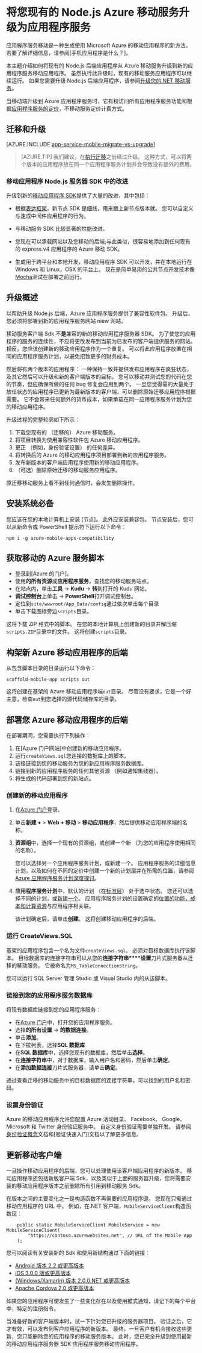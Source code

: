 <properties
    pageTitle="从移动服务升级到 Azure 应用程序服务的 Node.js"
    description="了解如何轻松地升级移动服务应用程序与应用程序服务移动应用程序"
    services="app-service\mobile"
    documentationCenter=""
    authors="adrianhall"
    manager="yochayk"
    editor=""/>

<tags
    ms.service="app-service-mobile"
    ms.workload="mobile"
    ms.tgt_pltfrm="mobile"
    ms.devlang="node"
    ms.topic="article"
    ms.date="10/01/2016"
    ms.author="adrianha"/>

# <a name="upgrade-your-existing-nodejs-azure-mobile-service-to-app-service"></a>将您现有的 Node.js Azure 移动服务升级为应用程序服务

应用程序服务移动是一种生成使用 Microsoft Azure 的移动应用程序的新方法。 若要了解详细信息，请参阅[手机应用程序是什么？]。

本主题介绍如何将现有的 Node.js 后端应用程序从 Azure 移动服务升级到新的应用程序服务移动应用程序。 虽然执行此升级时，现有的移动服务应用程序可以继续运行。  如果您需要升级 Node.js 后端应用程序，请参阅[升级您的.NET 移动服务](./app-service-mobile-net-upgrading-from-mobile-services.md)。

当移动端升级到 Azure 应用程序服务时，它有权访问所有应用程序服务功能和根据[应用程序服务的定价]，不移动服务定价计费方式。

## <a name="migrate-vs-upgrade"></a>迁移和升级

[AZURE.INCLUDE [app-service-mobile-migrate-vs-upgrade](../../includes/app-service-mobile-migrate-vs-upgrade.md)]

>[AZURE.TIP] 我们建议，在[执行迁移](app-service-mobile-migrating-from-mobile-services.md)之前经过升级。 这种方式，可以将两个版本的应用程序放在同一个应用程序服务计划并会导致没有额外的费用。

### <a name="improvements-in-mobile-apps-nodejs-server-sdk"></a>移动应用程序 Node.js 服务器 SDK 中的改进

升级到新的[移动应用程序 SDK](https://www.npmjs.com/package/azure-mobile-apps)提供了大量的改进，其中包括︰

- 根据[表达框架](http://expressjs.com/en/index.html)，新节点 SDK 是细线，用来跟上新节点版本就。 您可以自定义与速成中间件应用程序的行为。

- 与移动服务 SDK 比较显著的性能改进。

- 您现在可以承载网站以及您移动的后端;与此类似，很容易地添加到任何现有的 express.v4 应用程序的 Azure 移动 SDK。

- 生成用于跨平台和本地开发，移动应用程序 SDK 可以开发，并在本地运行在 Windows 和 Linux，OSX 的平台上。 现在是简单易用的公共节点开发技术像[Mocha](https://mochajs.org/)测试在部署之前运行。

## <a name="overview"></a>升级概述

以帮助升级 Node.js 后端，Azure 应用程序服务提供了兼容性软件包。  升级后，您必须将部署到新的应用程序服务网站 niew 网站。

移动服务客户端 Sdk 不**是**兼容的新的移动应用程序服务器 SDK。 为了使您的应用程序的服务的连续性，不应将更改发布到当前为已发布的客户端提供服务的网站。 相反，您应该创建新的移动应用程序作为一个重复。 可以将此应用程序放置在相同的应用程序服务计划，以避免招致更多的财务成本。

然后将有两个版本的应用程序︰ 一种保持一致并提供发布应用程序在疯狂状态，及其它然后可以升级和新的客户端版本的目标。 您可以移动并测试您的代码在您的节奏，但应确保所做的任何 bug 修复会应用到两个。 一旦您觉得需的大量处于放任状态的应用程序已更新为最新版本的客户端，可以删除原始迁移应用程序根据需要。 它不会带来任何额外的货币成本，如果承载在同一应用程序服务计划为您的移动应用程序。

升级过程的完整轮廓如下所示︰

1. 下载您现有的 （迁移的） Azure 移动服务。
2. 将项目转换为使用兼容性软件包 Azure 移动应用程序。
3. 更正 （例如，身份验证设置） 的任何差异。
4. 将转换后的 Azure 的移动应用程序项目部署到新的应用程序服务。
4. 发布新版本的客户端应用程序使用新的移动应用程序。
5. （可选）删除原始迁移的移动服务应用程序。

原迁移移动服务上看不到任何通信时，会发生删除操作。

## <a name="install-npm-package"></a>安装系统必备

您应该在您的本地计算机上安装 [节点]。  此外应安装兼容包。  节点安装后，您可以从新命令或 PowerShell 提示符下运行以下命令︰

```npm i -g azure-mobile-apps-compatibility```

## <a name="obtain-ams-scripts"></a>获取移动的 Azure 服务脚本

- 登录到[Azure 的门户]。
- 使用**的所有资源**或**应用程序服务**，查找您的移动服务站点。
- 在站点内，单击**工具** -> **Kudu** -> **转**到打开的 Kudu 网站。
- **调试控制台**上单击 -> **PowerShell**打开调试控制台。
- 定位到`site/wwwroot/App_Data/config`通过依次单击每个目录
- 单击下载图标旁边`scripts`目录。

这将下载 ZIP 格式中的脚本。  在您的本地计算机上创建新的目录并解压缩`scripts.ZIP`目录中的文件。  这将创建`scripts`目录。

## <a name="scaffold-app"></a>构架新 Azure 移动应用程序的后端

从包含脚本目录的目录运行以下命令︰

```scaffold-mobile-app scripts out```

这将创建在基架的 Azure 移动应用程序端`out`目录。  尽管没有要求，它是一个好主意，检查`out`到您选择的源代码储存库的目录。

## <a name="deploy-ama-app"></a>部署您 Azure 移动应用程序的后端

在部署期间，您需要执行下列操作︰

1. 在[Azure 门户网站]中创建新的移动应用程序。
2. 运行`createViews.sql`您连接的数据库上的脚本。
3. 链接链接到您的移动服务为您的新应用程序服务数据库。
4. 链接到新的应用程序服务的任何其他资源 （例如通知集线器）。
5. 将生成的代码部署到您的新站点。

### <a name="create-a-new-mobile-app"></a>创建新的移动应用程序

1. 在[Azure 门户]登录。

2. 单击**新建 +** > **Web + 移动** > **移动应用程序**，然后提供移动应用程序端的名称。

3. **资源组**中，选择一个现有的资源组，或创建一个新 （为您的应用程序使用相同的名称）。 
 
    您可以选择另一个应用程序服务计划，或新建一个。 应用程序服务的详细信息计划，以及如何在不同的定价中创建一个新的计划层并在所需的位置，请参阅[Azure 应用程序服务计划深度探讨](../app-service/azure-web-sites-web-hosting-plans-in-depth-overview.md)。

4. **应用程序服务计划**中，默认的计划 （在[标准层](https://azure.microsoft.com/pricing/details/app-service/)） 处于选中状态。 您还可以选择不同的计划，或[新建一个](../app-service/azure-web-sites-web-hosting-plans-in-depth-overview.md#create-an-app-service-plan)。 应用程序服务计划的设置确定的[位置的功能，成本和计算资源](https://azure.microsoft.com/pricing/details/app-service/)与应用程序相关联。 

    该计划确定后，请单击**创建**。 这将创建移动应用程序的后端。 


### <a name="run-createviewssql"></a>运行 CreateViews.SQL

基架的应用程序包含一个名为文件`createViews.sql`。  必须对目标数据库执行该脚本。  目标数据库的连接字符串可以从您的**连接字符串****设置**刀片式服务器从迁移的移动服务。  它被命名为`MS_TableConnectionString`。

您可以运行 SQL Server 管理 Studio 或 Visual Studio 内的从该脚本。

### <a name="link-the-database-to-your-app-service"></a>链接到您的应用程序服务数据库

将现有数据库链接到您的应用程序服务︰

- 在[Azure 门户]中，打开您的应用程序服务。
- 选择**的所有设置** -> **的数据连接**。
- 单击**添加**。
- 在下拉列表，选择**SQL 数据库**
- 在**SQL 数据库**中，选择您现有的数据库，然后单击**选择**。
- 在**连接字符串**中，对于数据库，输入用户名和密码，然后单击**确定**。
- 在**添加数据连接**刀片式服务器，请单击**确定**。

通过查看迁移的移动服务中的目标数据库的连接字符串，可以找到的用户名和密码。


### <a name="set-up-authentication"></a>设置身份验证

Azure 的移动应用程序允许您配置 Azure 活动目录、 Facebook、 Google、 Microsoft 和 Twitter 身份验证服务中。  自定义身份验证需要单独开发。  请参阅[身份验证概念]文档和[验证快速入门]文档以了解更多信息。  

## <a name="updating-clients"></a>更新移动客户端

一旦操作移动应用程序的后端，您可以处理使用该客户端应用程序的新版本。 移动应用程序还包括新版客户端 Sdk，以及类似于上面的服务器升级，您将需要安装的移动应用程序版本之前删除所有引用到移动服务 Sdk。

在版本之间的主要变化之一是构造函数不再需要的应用程序键。 您现在只需通过移动应用程序的 URL 中。 例如，在.NET 客户端，`MobileServiceClient`构造函数现︰

        public static MobileServiceClient MobileService = new MobileServiceClient(
            "https://contoso.azurewebsites.net", // URL of the Mobile App
        );

您可以阅读有关安装新的 Sdk 和使用新结构通过下面的链接︰

- [Android 版本 2.2 或更高版本](app-service-mobile-android-how-to-use-client-library.md)
- [iOS 3.0.0 版或更高版本](app-service-mobile-ios-how-to-use-client-library.md)
- [(Windows/Xamarin) 版本 2.0.0.NET 或更高版本](app-service-mobile-dotnet-how-to-use-client-library.md)
- [Apache Cordova 2.0 或更高版本](app-service-mobile-cordova-how-to-use-client-library.md)

如果您的应用程序可使发生了一些变化存在以及使用推式通知，请记下的每个平台中，特定的注册指令。

当准备好新的客户端版本时，试一下针对您已升级的服务器项目。 验证之后，它才有效，可以发布到客户应用程序的新版本。 最终，一旦客户有机会接收这些更新，您只能删除您的应用程序的移动服务版本。 此时，您已完全升级到使用最新的移动应用程序服务器 SDK 应用程序服务移动应用程序。

<!-- URLs. -->

[Azure 门户]: https://portal.azure.com/
[Azure classic portal]: https://manage.windowsazure.com/
[移动应用程序有哪些？]: app-service-mobile-value-prop.md
[I already use web sites and mobile services – how does App Service help me?]: /en-us/documentation/articles/app-service-mobile-value-prop-migration-from-mobile-services
[Mobile App Server SDK]: https://www.npmjs.com/package/azure-mobile-apps
[Create a Mobile App]: app-service-mobile-xamarin-ios-get-started.md
[Add push notifications to your mobile app]: app-service-mobile-xamarin-ios-get-started-push.md
[Add authentication to your mobile app]: app-service-mobile-xamarin-ios-get-started-users.md
[Azure Scheduler]: /en-us/documentation/services/scheduler/
[Web Job]: ../app-service-web/websites-webjobs-resources.md
[How to use the .NET server SDK]: app-service-mobile-dotnet-backend-how-to-use-server-sdk.md
[Migrate from Mobile Services to an App Service Mobile App]: app-service-mobile-migrating-from-mobile-services.md
[Migrate your existing Mobile Service to App Service]: app-service-mobile-migrating-from-mobile-services.md
[应用程序服务的定价]: https://azure.microsoft.com/en-us/pricing/details/app-service/
[.NET server SDK overview]: app-service-mobile-dotnet-backend-how-to-use-server-sdk.md
[身份验证概念]: ../app-service/app-service-authentication-overview.md
[身份验证快速入门]: app-service-mobile-auth.md

[Azure 门户]: https://portal.azure.com/
[OData]: http://www.odata.org
[Promise]: https://developer.mozilla.org/en-US/docs/Web/JavaScript/Reference/Global_Objects/Promise
[basicapp sample on GitHub]: https://github.com/azure/azure-mobile-apps-node/tree/master/samples/basic-app
[todo sample on GitHub]: https://github.com/azure/azure-mobile-apps-node/tree/master/samples/todo
[samples directory on GitHub]: https://github.com/azure/azure-mobile-apps-node/tree/master/samples
[static-schema sample on GitHub]: https://github.com/azure/azure-mobile-apps-node/tree/master/samples/static-schema
[QueryJS]: https://github.com/Azure/queryjs
[Node.js Tools 1.1 for Visual Studio]: https://github.com/Microsoft/nodejstools/releases/tag/v1.1-RC.2.1
[mssql Node.js package]: https://www.npmjs.com/package/mssql
[Microsoft SQL Server 2014 Express]: http://www.microsoft.com/en-us/server-cloud/Products/sql-server-editions/sql-server-express.aspx
[ExpressJS Middleware]: http://expressjs.com/guide/using-middleware.html
[Winston]: https://github.com/winstonjs/winston
